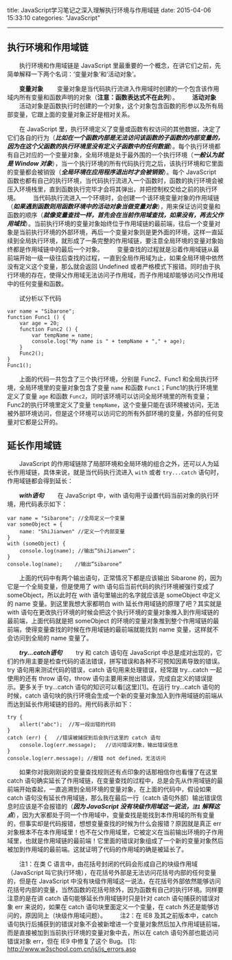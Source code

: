 title: JavaScript学习笔记之深入理解执行环境与作用域链
date: 2015-04-06 15:33:10
categories: "JavaScript"

---
## 执行环境和作用域链

&emsp;&emsp;执行环境和作用域链是 JavaScript 里最重要的一个概念，在讲它们之前，先简单解释一下两个名词：‘变量对象’和‘活动对象’。

&emsp;&emsp;**变量对象**
&emsp;&emsp;变量对象是当代码执行流进入作用域时创建的一个包含该作用域内所有变量和函数声明的对象（**注意：函数表达式不在此列**）。
&emsp;&emsp;**活动对象**
&emsp;&emsp;活动对象是函数执行时创建的一个对象，这个对象包含函数的形参以及所有局部变量，它跟上面的变量对象正好是相对关系。
<!-- more -->

&emsp;&emsp;在 JavaScript 里，执行环境定义了变量或函数有权访问的其他数据，决定了它们各自的行为（***比如在一个函数内部是无法访问该函数的子函数的内部变量的，因为在这个父函数的执行环境里没有定义子函数中的任何数据***）。每个执行环境都有自己对应的一个变量对象，全局环境是处于最外围的一个执行环境（***一般认为就是 Window 对象***），当一个执行环境的所有代码执行完之后，该执行环境和它里面的变量都会被销毁（***全局环境在应用程序退出时才会被销毁***）。每个 JavaScript 函数也都有自己的执行环境，当代码执行流进入一个函数时，函数的执行环境会被压入环境栈里，直到函数执行完毕才会将其弹出，并把控制权交给之前的执行环境。
&emsp;&emsp;当代码执行流进入一个环境时，会创建一个该环境变量对象的作用域链（***如果遇到函数则用函数环境中的活动对象当做变量对象***），用来保证访问变量和函数的顺序（***就像变量查找一样，首先会在当前作用域查找，如果没有，再去父作用域找***）。当前执行环境的变量对象始终位于作用域链的最前端，往后一个变量对象是当前执行环境的外部环境，再后一个变量对象则是更外面的环境，这样一直延续到全局执行环境，就形成了一条完整的作用域链，要注意全局环境的变量对象始终都是作用域链中的最后一个对象。
&emsp;&emsp;变量查找的过程就是沿着作用域链从最前端开始一级一级往后查找的过程，一直到全局作用域为止，如果全局环境中依然没有定义这个变量，那么就会返回 Undefined 或者严格模式下报错。同时由于执行环境的存在，使得父作用域无法访问子作用域，而子作用域却能够访问父作用域中的任何变量和函数。

&emsp;&emsp;试分析以下代码

    var name = "Sibarone";
    function Func1 () {
        var age = 20;
        function Func2 () {
            var tempName = name;
            console.log("My name is " + tempName + "," + age);
        }
        Func2();
    }
    Func1();

&emsp;&emsp;上面的代码一共包含了三个执行环境，分别是 Func2、Func1 和全局执行环境，全局环境里的变量对象包含了变量 `name` 和函数 `Func1`；Func1的执行环境里定义了变量 `age` 和函数 `Func2`，同时该环境可以访问全局环境里的所有变量；Func2的执行环境里定义了变量 `tempName`，这个变量只能在该环境被访问，无法被外部环境访问，但是这个环境可以访问它的所有外部环境的变量，外部的任何变量对它都是公开的。

## 延长作用域链

&emsp;&emsp;JavaScript 的作用域链除了局部环境和全局环境的组合之外，还可以人为延长作用域链，具体来说，就是当代码执行流进入 `with` 或者 `try...catch` 语句时，作用域链都会得到延长：

&emsp;&emsp;***with语句***
&emsp;&emsp;在 JavaScript 中，with 语句用于设置代码当前对象的执行环境，用代码表示如下：

    var name = "Sibarone"; //全局定义一个变量
    var someObject = {
        name: "ShiJianwen" //定义一个内部变量
    }
    with (someObject) {
        console.log(name); //输出”ShiJianwen“；
    }
    console.log(name);    //输出”Sibarone“
    
&emsp;&emsp;上面的代码中有两个输出语句，正常情况下都是应该输出 Sibarone 的，因为它是一个全局变量，但是使用了 with 语句后当前代码的执行环境被强行变成了 someObject，所以此时在 with 语句里输出的名字就应该是 someObject 中定义的 name 变量。到这里我想大家都明白 with 延长作用域链的原理了吧？其实就是 with 语句在更改执行环境的时候会把这个执行环境的变量对象推入到作用域链的最前端，上面代码就是把 someObject 的环境的变量对象推到整个作用域链的最前端，使得变量查找的时候在作用域链的最前端就能找到 name 变量，这样就不会访问到全局的 name 变量了。

&emsp;&emsp;***try...catch语句***
&emsp;&emsp;try 和 catch 语句在 JavaScript 中总是成对出现的，它们的作用主要是检查代码的语法错误，拼写错误和各种不可预知因素导致的错误。try 语句用来测试代码的错误，catch 语句用来处理错误，经常跟 try...catch 一起使用的还有 throw 语句，throw 语句主要用来抛出错误，完成自定义的错误提示。更多关于 try...catch 语句的知识可以看[这里][1]。在运行 try...catch 语句的时候，catch 语句块的执行环境会生成一个新的变量对象加入到作用域链的前端从而达到延长作用域链的目的。用代码表示如下：

    try {
        allert("abc");  //写一段出错的代码
    }
    catch (err) {   //错误被捕捉到后会执行这里的 catch 语句
        console.log(err.message);   //访问错误对象，输出错误信息
    }
    console.log(err.message); //报错 not defined，无法访问

&emsp;&emsp;如果你对我刚刚说的变量查找规则还有点印象的话那相信你也看懂了在这里 catch 语句确实延长了作用域链，在变量查找的过程中，总是会先从作用域链的最前端开始查起，一直追溯到全局环境的变量对象，在上面的代码中，假设如果 catch 语句没有延长作用域链，那么我在最后一行（catch 语句外部）输出错误信息时应该是不会报错的（***因为 JavaScript 没有块级作用域这一说法，`注1` 解释这点***），因为大家都处于同一个作用域中，变量查找是能找到本作用域的所有变量的，但事实却是代码报错，想想变量查找的时候为什么会报错？原因就是真正 err 对象根本不在本作用域里！也不在父作用域里，它被定义在当前输出环境的子作用域里，也就是作用域链的最前端！它里面的错误对象组成了一个新的变量对象然后被加到作用域的最前端。这就证明了代码的作用域的确是被延长了。

&emsp;&emsp;注1：在类 C 语言中，由花括号封闭的代码会形成自己的块级作用域（JavaScript 叫它执行环境），在花括号外部是无法访问花括号内部的任何变量的，但是在 JavaScript 中没有块级作用域这一说法，在花括号外部依然能够访问花括号内部的变量，当然函数的花括号除外，因为函数有自己的执行环境。同样要注意的是在讲 catch 语句能够延长作用域链时只是针对 catch 语句捕获的错误对象 err 来说的，如果在 catch 语句块里面定义一个变量，在 catch 外还是能够访问的，原因同上（块级作用域问题）。
&emsp;&emsp;注2：在 IE8 及其之前版本中，catch 语句执行后捕获到的错误对象不会被新增进一个变量对象然后加入作用域链前端，而是直接被加到当前执行环境的变量对象中去，所以在 catch 语句外部也能访问错误对象 err，但在 IE9 中修复了这个 Bug。
  [1]: http://www.w3school.com.cn/js/js_errors.asp